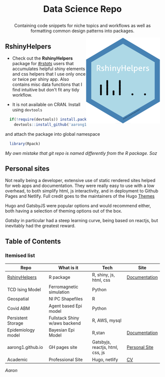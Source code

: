 # <p align=center >Data Science Repo</p>
<!--# ========== -->
<p align=center >Containing code snippets for niche topics and workflows as well as formatting common design patterns into packages.</p>

<img align='right' src='https://github.com/aarong1/RshinyHelpers/blob/main/man/figures/logo.png'></img>
## RshinyHelpers
- Check out the **RshinyHelpers** package for [_#rstats_](https://www.google.com/url?sa=t&rct=j&q=&esrc=s&source=web&cd=&cad=rja&uact=8&ved=2ahUKEwiL8ra1gJL1AhWth_0HHVlEDKwQFnoECAIQAQ&url=https%3A%2F%2Fwww.r-project.org%2F&usg=AOvVaw1dEKAtw6XqNnWPRNby8Tne) users that accumulates helpful shiny elements and css helpers that 
I use only once or twice per shiny app.  Also contains misc data functions that I find intuitive but don't fit any tidy workflow.

- It is not available on CRAN. Install using `devtools`

```R
  if(!require(devtools)) install.packages('devtools')
    devtools::install_github('aarong1/RshinyHelpers')
```

and attach the package into global namespace

```R 
  library(Rpack)
```

*My own mistake that git repo is named differently from the R package. Soz* 

## Personal sites

Not really being a developer, extensive use of static rendered sites helped for web apps and documentation.  They were really easy to use with a low overhead, to both simplify html, js interactivity, and in deployment to Github Pages and Netlify.  Full credit goes to the maintainers of the Hugo [Themes](https://gohugo.io/getting-started/quick-start/)

Hugo and GatsbyJS were popular options and would recommend either, both having a selection of theming options out of the box.

_Gatsby_ in particular had a steep learning curve, being based on reactjs, but inevitably had the greatest reward.

## Table of Contents

### Itemised list

Repo            | What is it            | Tech                   | Site       |  
-------------   | ----------            |---------               |-----------   |
[RshinyHelpers](https://github.com/aarong1/RshinyHelpers)| R package             | R, shiny, js, html, css|[Documentation](https://aarong1.github.io/RshinyHelpers/index.html)                            |
TCD Ising Model | Ferromagnetic simulation    | Python                 |              |
Geospatial      | NI PC Shapefiles    | R                      |              |
Covid ABM       | Agent based Epi model     | Python                 |              |   |
Persistent Storage| Fullstack Shiny w/aws backend| R, AWS, mysql          |              |
Epidemiology model| Bayesian Epi Model      | R,stan                 |[Documentation](https://aarong1.github.io/Epidemiology_forecast/)    |
aarong1.github.io| GH pages site        |Gatsbyjs, reactjs, html, css, js|[Personal Site](https://aarong1.github.io)|
Academic        |  Professional Site    | Hugo, netlify          |  [CV](https://quirky-mirzakhani-76fdc1.netlify.app/) |


_Aaron_
